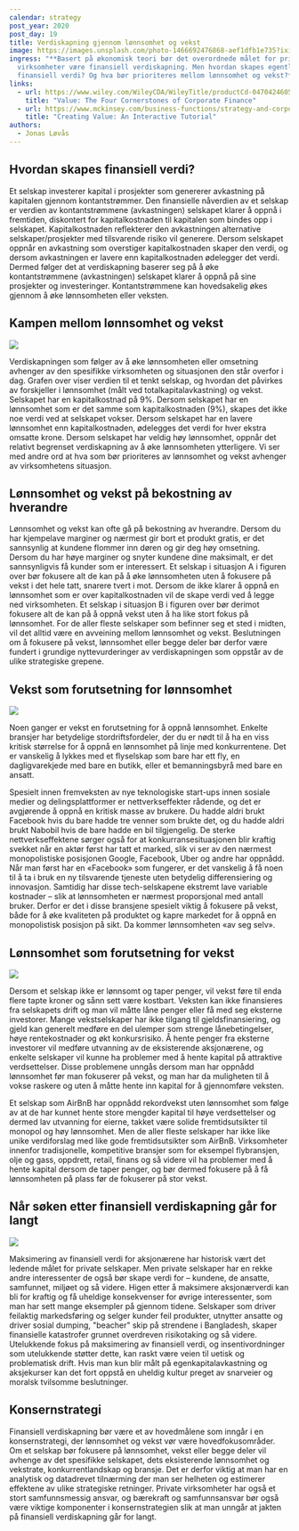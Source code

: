 ```yaml
---
calendar: strategy
post_year: 2020
post_day: 19
title: Verdiskapning gjennom lønnsomhet og vekst
image: https://images.unsplash.com/photo-1466692476868-aef1dfb1e735?ixid=MXwxMjA3fDB8MHxwaG90by1wYWdlfHx8fGVufDB8fHw%3D&ixlib=rb-1.2.1&auto=format&fit=crop&w=1500&q=80
ingress: "**Basert på økonomisk teori bør det overordnede målet for private
  virksomheter være finansiell verdiskapning. Men hvordan skapes egentlig
  finansiell verdi? Og hva bør prioriteres mellom lønnsomhet og vekst?**"
links:
  - url: https://www.wiley.com/WileyCDA/WileyTitle/productCd-0470424605,descCd-buy.html
    title: "Value: The Four Cornerstones of Corporate Finance"
  - url: https://www.mckinsey.com/business-functions/strategy-and-corporate-finance/our-insights/creating-value-an-interactive-tutorial
    title: "Creating Value: An Interactive Tutorial"
authors:
  - Jonas Løvås
---
```

## Hvordan skapes finansiell verdi?

Et selskap investerer kapital i prosjekter som genererer avkastning på kapitalen gjennom kontantstrømmer. Den finansielle nåverdien av et selskap er verdien av kontantstrømmene (avkastningen) selskapet klarer å oppnå i fremtiden, diskontert for kapitalkostnaden til kapitalen som bindes opp i selskapet. Kapitalkostnaden reflekterer den avkastningen alternative selskaper/prosjekter med tilsvarende risiko vil generere. Dersom selskapet oppnår en avkastning som overstiger kapitalkostnaden skaper den verdi, og dersom avkastningen er lavere enn kapitalkostnaden ødelegger det verdi. Dermed følger det at verdiskapning baserer seg på å øke kontantstrømmene (avkastningen) selskapet klarer å oppnå på sine prosjekter og investeringer. Kontantstrømmene kan hovedsakelig økes gjennom å øke lønnsomheten eller veksten. 

## Kampen mellom lønnsomhet og vekst

![](/assets/verdiskapning.png)

Verdiskapningen som følger av å øke lønnsomheten eller omsetning avhenger av den spesifikke virksomheten og situasjonen den står overfor i dag. Grafen over viser verdien til et tenkt selskap, og hvordan det påvirkes av forskjeller i lønnsomhet (målt ved totalkapitalavkastning) og vekst. Selskapet har en kapitalkostnad på 9%. Dersom selskapet har en lønnsomhet som er det samme som kapitalkostnaden (9%), skapes det ikke noe verdi ved at selskapet vokser. Dersom selskapet har en lavere lønnsomhet enn kapitalkostnaden, ødelegges det verdi for hver ekstra omsatte krone. Dersom selskapet har veldig høy lønnsomhet, oppnår det relativt begrenset verdiskapning av å øke lønnsomheten ytterligere. Vi ser med andre ord at hva som bør prioriteres av lønnsomhet og vekst avhenger av virksomhetens situasjon. 

## Lønnsomhet og vekst på bekostning av hverandre

Lønnsomhet og vekst kan ofte gå på bekostning av hverandre. Dersom du har kjempelave marginer og nærmest gir bort et produkt gratis, er det sannsynlig at kundene flommer inn døren og gir deg høy omsetning. Dersom du har høye marginer og snyter kundene dine maksimalt, er det sannsynligvis få kunder som er interessert. Et selskap i situasjon A i figuren over bør fokusere alt de kan på å øke lønnsomheten uten å fokusere på vekst i det hele tatt, snarere tvert i mot. Dersom de ikke klarer å oppnå en lønnsomhet som er over kapitalkostnaden vil de skape verdi ved å legge ned virksomheten. Et selskap i situasjon B i figuren over bør derimot fokusere alt de kan på å oppnå vekst uten å ha like stort fokus på lønnsomhet. For de aller fleste selskaper som befinner seg et sted i midten, vil det alltid være en avveining mellom lønnsomhet og vekst. Beslutningen om å fokusere på vekst, lønnsomhet eller begge deler bør derfor være fundert i grundige nyttevurderinger av verdiskapningen som oppstår av de ulike strategiske grepene. 

## Vekst som forutsetning for lønnsomhet

![](/assets/techs.jpg)

Noen ganger er vekst en forutsetning for å oppnå lønnsomhet. Enkelte bransjer har betydelige stordriftsfordeler, der du er nødt til å ha en viss kritisk størrelse for å oppnå en lønnsomhet på linje med konkurrentene. Det er vanskelig å lykkes med et flyselskap som bare har ett fly, en dagligvarekjede med bare en butikk, eller et bemanningsbyrå med bare en ansatt. 

Spesielt innen fremveksten av nye teknologiske start-ups innen sosiale medier og delingsplattformer er nettverkseffekter rådende, og det er avgjørende å oppnå en kritisk masse av brukere. Du hadde aldri brukt Facebook hvis du bare hadde tre venner som brukte det, og du hadde aldri brukt Nabobil hvis de bare hadde en bil tilgjengelig. De sterke nettverkseffektene sørger også for at konkurransesituasjonen blir kraftig svekket når en aktør først har tatt et marked, slik vi ser av den nærmest monopolistiske posisjonen Google, Facebook, Uber og andre har oppnådd. Når man først har en «Facebook» som fungerer, er det vanskelig å få noen til å ta i bruk en ny tilsvarende tjeneste uten betydelig differensiering og innovasjon. Samtidig har disse tech-selskapene ekstremt lave variable kostnader – slik at lønnsomheten er nærmest proporsjonal med antall bruker. Derfor er det i disse bransjene spesielt viktig å fokusere på vekst, både for å øke kvaliteten på produktet og kapre markedet for å oppnå en monopolistisk posisjon på sikt. Da kommer lønnsomheten «av seg selv». 

## Lønnsomhet som forutsetning for vekst

![](/assets/tradd.jpg)

Dersom et selskap ikke er lønnsomt og taper penger, vil vekst føre til enda flere tapte kroner og sånn sett være kostbart. Veksten kan ikke finansieres fra selskapets drift og man vil måtte låne penger eller få med seg eksterne investorer. Mange vekstselskaper har ikke tilgang til gjeldsfinansiering, og gjeld kan generelt medføre en del ulemper som strenge lånebetingelser, høye rentekostnader og økt konkursrisiko. Å hente penger fra eksterne investorer vil medføre utvanning av de eksisterende aksjonærene, og enkelte selskaper vil kunne ha problemer med å hente kapital på attraktive verdsettelser. Disse problemene unngås dersom man har oppnådd lønnsomhet før man fokuserer på vekst, og man har da muligheten til å vokse raskere og uten å måtte hente inn kapital for å gjennomføre veksten. 

Et selskap som AirBnB har oppnådd rekordvekst uten lønnsomhet som følge av at de har kunnet hente store mengder kapital til høye verdsettelser og dermed lav utvanning for eierne, takket være solide fremtidsutsikter til monopol og høy lønnsomhet. Men de aller fleste selskaper har ikke like unike verdiforslag med like gode fremtidsutsikter som AirBnB. Virksomheter innenfor tradisjonelle, kompetitive bransjer som for eksempel flybransjen, olje og gass, oppdrett, retail, finans og så videre vil ha problemer med å hente kapital dersom de taper penger, og bør dermed fokusere på å få lønnsomheten på plass før de fokuserer på stor vekst.  

## Når søken etter finansiell verdiskapning går for langt

![](/assets/forurensing.jpg)

Maksimering av finansiell verdi for aksjonærene har historisk vært det ledende målet for private selskaper. Men private selskaper har en rekke andre interessenter de også bør skape verdi for – kundene, de ansatte, samfunnet, miljøet og så videre. Higen etter å maksimere aksjonærverdi kan bli for kraftig og få uheldige konsekvenser for øvrige interessenter, som man har sett mange eksempler på gjennom tidene. Selskaper som driver feilaktig markedsføring og selger kunder feil produkter, utnytter ansatte og driver sosial dumping, "beacher" skip på strendene i Bangladesh, skaper finansielle katastrofer grunnet overdreven risikotaking og så videre. Utelukkende fokus på maksimering av finansiell verdi, og insentivordninger som utelukkende støtter dette, kan raskt være veien til uetisk og problematisk drift. Hvis man kun blir målt på egenkapitalavkastning og aksjekurser kan det fort oppstå en uheldig kultur preget av snarveier og moralsk tvilsomme beslutninger.  

## Konsernstrategi

Finansiell verdiskapning bør være et av hovedmålene som inngår i en konsernstrategi, der lønnsomhet og vekst vør være hovedfokusområder. Om et selskap bør fokusere på lønnsomhet, vekst eller begge deler vil avhenge av det spesifikke selskapet, dets eksisterende lønnsomhet og vekstrate, konkurrentlandskap og bransje. Det er derfor viktig at man har en analytisk og datadrevet tilnærming der man ser helheten og estimerer effektene av ulike strategiske retninger. Private virksomheter har også et stort samfunnsmessig ansvar, og bærekraft og samfunnsansvar bør også være viktige komponenter i konsernstrategien slik at man unngår at jakten på finansiell verdiskapning går for langt.